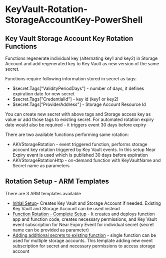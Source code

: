 # KeyVault-Rotation-StorageAccountKey-PowerShell

## Key Vault Storage Account Key Rotation Functions

Functions regenerate individual key (alternating key1 and key2) in Storage Account and add regenerated key to Key Vault as new version of the same secret.

Functions require following information stored in secret as tags:
- $secret.Tags["ValidityPeriodDays"] - number of days, it defines expiration date for new secret
- $secret.Tags["CredentialId"] - key id (key1 or key2)
- $secret.Tags["ProviderAddress"] - Storage Account Resource Id

You can create new secret with above tags and Storage access key as value or add those tags to existing secret. For automated rotation expiry date would also be required - it triggers event 30 days before expiry

There are two available functions performing same rotation:
- AKVStorageRotation - event triggered function, performs storage account key rotation triggered by Key Vault events. In this setup Near Expiry event is used which is published 30 days before expiration
- AKVStorageRotationHttp - on-demand function with KeyVaultName and Secret name as parameters

## Rotation Setup - ARM Templates

There are 3 ARM templates available
- [Initial Setup](https://github.com/jlichwa/KeyVault-Rotation-StorageAccountKey-PowerShell/tree/master/arm-templates#inital-setup)- Creates Key Vault and Storage Account if needed. Existing Key Vault and Storage Account can be used instead
- [Function Rotation - Complete Setup](https://github.com/jlichwa/KeyVault-Rotation-StorageAccountKey-PowerShell/tree/master/arm-templates#inital-setup) - It creates and deploys function app and function code, creates necessary permissions, and Key 
Vault event subscription for Near Expiry Event for individual secret (secret name can be provided as parameter)
- [Adding additional secrets to existing function](https://github.com/jlichwa/KeyVault-Rotation-StorageAccountKey-PowerShell/tree/master/arm-templates#add-event-subscription-to-existing-functions) - single function can be used for multiple storage accounts. This template adding new event subscription for secret and necessary permissions to access storage account
